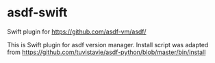 # asdf-swift
Swift plugin for https://github.com/asdf-vm/asdf/

This is Swift plugin for asdf version manager. Install script was adapted from https://github.com/tuvistavie/asdf-python/blob/master/bin/install
